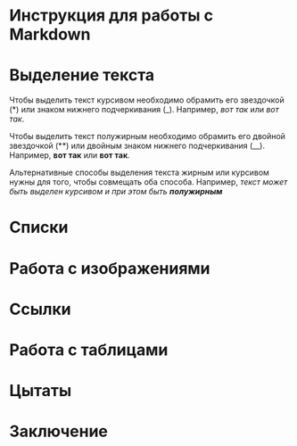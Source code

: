 # Инструкция для работы с Markdown

# Выделение текста

Чтобы выделить текст курсивом необходимо обрамить его звездочкой (*) или знаком нижнего подчеркивания (_). Например, *вот так* или _вот так_.

Чтобы выделить текст полужирным необходимо обрамить его двойной звездочкой (**) или двойным знаком нижнего подчеркивания (__). Например, **вот так** или __вот так__.

Альтернативные способы выделения текста жирным или курсивом нужны для того, чтобы совмещать оба способа. Например, _текст может быть выделен курсивом и при этом быть **полужирным**_

# Списки

# Работа с изображениями 

# Ссылки

# Работа с таблицами

# Цытаты

# Заключение

